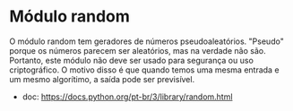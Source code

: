 # Módulo random

O módulo random tem geradores de números pseudoaleatórios.
"Pseudo" porque os números parecem ser aleatórios, mas na verdade não são.
Portanto, este módulo não deve ser usado para segurança ou uso criptográfico.
O motivo disso é que quando temos uma mesma entrada e um mesmo algorítimo, a saída pode ser previsível.

* doc: <https://docs.python.org/pt-br/3/library/random.html>
